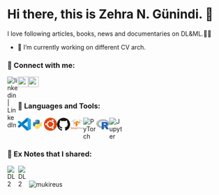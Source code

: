 
# Hi there, this is Zehra N. Günindi. 🙋

I love following articles, books, news and documentaries on DL&ML.👩‍💻
- 🔭 I’m currently working on different CV arch.


### 📩 Connect with me:

[<img align="left" alt="linkedin | LinkedIn" width="24px" src="https://raw.githubusercontent.com/peterthehan/peterthehan/master/assets/linkedin.svg" />][linkedin]
[<img align="left" height="24" width="24" src="https://cdn.jsdelivr.net/npm/simple-icons@v4/icons/medium.svg" />][medium]
[<img align="left" height="24" width="24" src="https://cdn.jsdelivr.net/npm/simple-icons@v4/icons/kaggle.svg" />][kaggle]

<br />

[linkedin]: https://www.linkedin.com/in/zehra-nur-g%C3%BCnindi/
[medium]: https://zehranrgi.medium.com/
[kaggle]: https://www.kaggle.com/zehranrgi/

<br />


### 🔧 Languages and Tools:

[<img align="left" alt="Visual Studio Code" width="30px" src="https://raw.githubusercontent.com/github/explore/80688e429a7d4ef2fca1e82350fe8e3517d3494d/topics/visual-studio-code/visual-studio-code.png" />][vsCode]
[<img align="left" alt="Python" width="30px" src="https://raw.githubusercontent.com/github/explore/cebd63002168a05a6a642f309227eefeccd92950/topics/python/python.png" />][python]
[<img align="left" alt="Ubuntu" width="30px" src="https://raw.githubusercontent.com/github/explore/80688e429a7d4ef2fca1e82350fe8e3517d3494d/topics/ubuntu/ubuntu.png" />][ub]
[<img align="left" alt="GitHub" width="30px" src="https://raw.githubusercontent.com/github/explore/78df643247d429f6cc873026c0622819ad797942/topics/github/github.png" />][github]
[<img align="left" alt="Tensorflow" width="30px" src="https://raw.githubusercontent.com/github/explore/cebd63002168a05a6a642f309227eefeccd92950/topics/tensorflow/tensorflow.png" />][Tensorflow]
[<img align="left" alt="PyTorch" width="30px" src="https://user-images.githubusercontent.com/54184905/79643126-1251de00-81aa-11ea-9718-fd829777e4d6.jpeg" />][pt]
[<img align="left" alt="R" width="30px" src="https://raw.githubusercontent.com/github/explore/80688e429a7d4ef2fca1e82350fe8e3517d3494d/topics/r/r.png" />][r]
[<img align="left" alt="Jupyter" width="30px" src="https://upload.wikimedia.org//wikipedia/commons/thumb/3/38/Jupyter_logo.svg/1200px-Jupyter_logo.svg.png" />][jupy]

<br />

[vsCode]: https://code.visualstudio.com/
[git]: https://git-scm.com/
[Tensorflow]: https://www.tensorflow.org/
[github]: https://github.com/zehranrgi
[python]: https://www.python.org/
[pt]: https://pytorch.org/
[r]: https://www.r-project.org/
[ub]: www.ubuntu.com/
[jupy]: https://jupyter.org/

<br />
<br />

### 📒 Ex Notes that I shared:
[<img align="left" alt="DL2" width="25px" src="https://cdn.jsdelivr.net/npm/simple-icons@v4/icons/kaggle.svg" />][DL2]
[<img align="left" alt="DL2" width="25px" src="https://cdn.jsdelivr.net/npm/simple-icons@v4/icons/medium.svg" />][csh]

<br />

[DL2]: https://www.kaggle.com/zehranrgi/deep-learning-summary-2
[csh]: https://medium.com/p/b575f3c26dfe

<br />


<img height="180em" align="left" src="https://github-readme-stats.vercel.app/api/top-langs?username=zehranrgi&show_icons=true&locale=en&layout=compact&langs_count=8&theme=radical" alt="mukireus"/>

<br />



